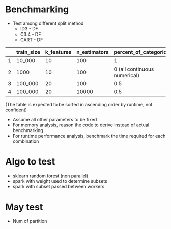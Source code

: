 # Benchmarking

-   Test among different split method
    -   ID3 - DF
    -   C3.4 - DF
    -   CART - DF

|     | train_size | k_features | n_estimators | percent_of_categorical       |
| --- | ---------- | ---------- | ------------ | ---------------------------- |
| 1   | 10_000     | 10         | 100          | 1                            |
| 2   | 1000       | 10         | 100          | 0 (all continuous numerical) |
| 3   | 100_000    | 20         | 100          | 0.5                          |
| 4   | 100_000    | 20         | 10000        | 0.5                          |

(The table is expected to be sorted in ascending order by runtime, not confident)

-   Assume all other parameters to be fixed
-   For memory analysis, reason the code to derive instead of actual benchmarking
-   For runtime performance analysis, benchmark the time required for each combination

# Algo to test

-   sklearn random forest (non parallel)
-   spark with weight used to determine subsets
-   spark with subset passed between workers

# May test

-   Num of partition
